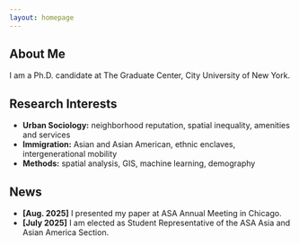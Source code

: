 ```yaml
---
layout: homepage
---
```


## About Me

I am a Ph.D. candidate at The Graduate Center, City University of New York.

## Research Interests

- **Urban Sociology:** neighborhood reputation, spatial inequality, amenities and services
- **Immigration:** Asian and Asian American, ethnic enclaves, intergenerational mobility
- **Methods:** spatial analysis, GIS, machine learning, demography

## News

- **[Aug. 2025]** I presented my paper at ASA Annual Meeting in Chicago.
- **[July 2025]** I am elected as Student Representative of the ASA Asia and Asian America Section. 
